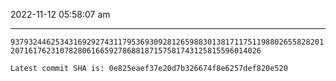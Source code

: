 2022-11-12 05:58:07 am

---

`937932446253431692927431179536930928126598830138171175119880265582820120716176231078280616659278688187157581743125815596014026`

`Latest commit SHA is: 0e825eaef37e20d7b326674f8e6257def820e520 `
